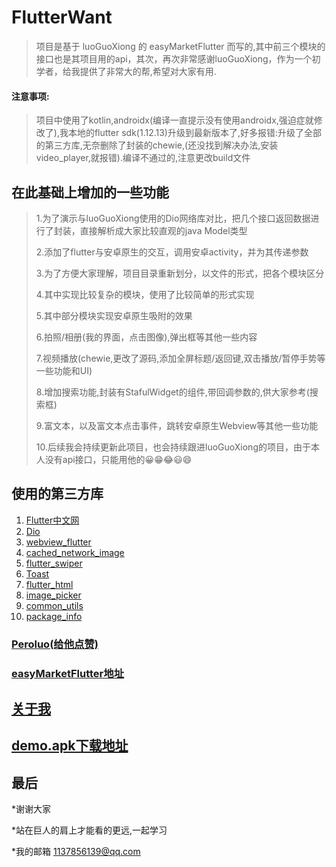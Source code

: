# FlutterWant

>项目是基于 luoGuoXiong 的 easyMarketFlutter 而写的,其中前三个模块的接口也是其项目用的api，其次，再次非常感谢luoGuoXiong，作为一个初学者，给我提供了非常大的帮,希望对大家有用.
>

#### 注意事项:
>项目中使用了kotlin,androidx(编译一直提示没有使用androidx,强迫症就修改了),我本地的flutter sdk(1.12.13)升级到最新版本了,好多报错:升级了全部的第三方库,无奈删除了封装的chewie,(还没找到解决办法,安装video_player,就报错).编译不通过的,注意更改build文件
>

## 在此基础上增加的一些功能

>1.为了演示与luoGuoXiong使用的Dio网络库对比，把几个接口返回数据进行了封装，直接解析成大家比较直观的java Model类型
>
>2.添加了flutter与安卓原生的交互，调用安卓activity，并为其传递参数
>
>3.为了方便大家理解，项目目录重新划分，以文件的形式，把各个模块区分
>
>4.其中实现比较复杂的模块，使用了比较简单的形式实现
>
>5.其中部分模块实现安卓原生吸附的效果
>
>6.拍照/相册(我的界面，点击图像),弹出框等其他一些内容
>
>7.视频播放(chewie,更改了源码,添加全屏标题/返回键,双击播放/暂停手势等一些功能和UI)
>
>8.增加搜索功能,封装有StafulWidget的组件,带回调参数的,供大家参考(搜索框)
>
>9.富文本，以及富文本点击事件，跳转安卓原生Webview等其他一些功能
>
>10.后续我会持续更新此项目，也会持续跟进luoGuoXiong的项目，由于本人没有api接口，只能用他的😀😁😂😃😄

## 使用的第三方库
1. [Flutter中文网](https://flutterchina.club/) 
2. [Dio](https://pub.flutter-io.cn/packages/dio)
3. [webview_flutter](https://pub.flutter-io.cn/packages/webview_flutter)
4. [cached_network_image](https://pub.flutter-io.cn/packages/cached_network_image)
5. [flutter_swiper](https://pub.flutter-io.cn/packages/flutter_swiper) 
6. [Toast](https://pub.flutter-io.cn/packages/toast)
7. [flutter_html](https://pub.flutter-io.cn/packages/flutter_html)
8. [image_picker](https://pub.flutter-io.cn/packages/image_picker)
9. [common_utils](https://pub.flutter-io.cn/packages/common_utils)
10. [package_info](https://pub.flutter-io.cn/packages/package_info)
>
>
### [Peroluo(给他点赞)](https://github.com/Peroluo) 
>
### [easyMarketFlutter地址](https://github.com/Peroluo/easyMarketFlutter) 
>
>
## [关于我](https://github.com/softfatgay)

## [demo.apk下载地址](https://www.pgyer.com/QjBP)
>
>

## 最后
*谢谢大家
>
*站在巨人的肩上才能看的更远,一起学习
>
*我的邮箱 1137856139@qq.com
